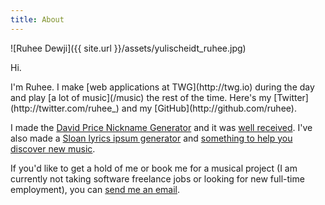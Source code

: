 ```yaml
---
title: About
---
```


![Ruhee Dewji]({{ site.url }}/assets/yulischeidt_ruhee.jpg)

<p class="lead">Hi.</p>
I'm Ruhee. I make [web applications at TWG](http://twg.io) during the day and play [a lot of music](/music) the rest of the time. Here's my [Twitter](http://twitter.com/ruhee_) and my [GitHub](http://github.com/ruhee).

I made the [David Price Nickname Generator](http://ruhee.ca/david-price-names) and it was [well received](https://twitter.com/DAVIDprice24/status/649262015345782784). I've also made a [Sloan lyrics ipsum generator](http://ruhee.ca/sloan-ipsum) and [something to help you discover new music](http://ruhee.ca/listen).

If you'd like to get a hold of me or book me for a musical project (I am currently not taking software freelance jobs or looking for new full-time employment), you can [send me an email](mailto:me@ruhee.ca).
